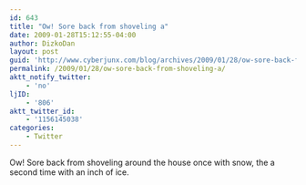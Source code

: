 ```yaml
---
id: 643
title: "Ow! Sore back from shoveling a"
date: 2009-01-28T15:12:55-04:00
author: DizkoDan
layout: post
guid: 'http://www.cyberjunx.com/blog/archives/2009/01/28/ow-sore-back-from-shoveling-a/'
permalink: /2009/01/28/ow-sore-back-from-shoveling-a/
aktt_notify_twitter:
    - 'no'
ljID:
    - '806'
aktt_twitter_id:
    - '1156145038'
categories:
    - Twitter
---
```


Ow! Sore back from shoveling around the house once with snow, the a second time with an inch of ice.